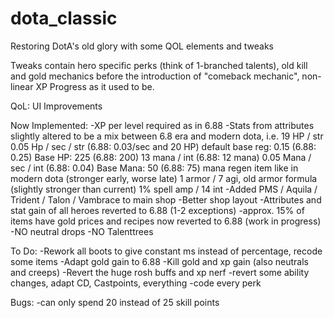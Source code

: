 # dota_classic
Restoring DotA's old glory with some QOL elements and tweaks

Tweaks contain hero specific perks (think of 1-branched talents), 
old kill and gold mechanics before the introduction of "comeback mechanic",
non-linear XP Progress as it used to be.

QoL: UI Improvements


Now Implemented:
-XP per level required as in 6.88
-Stats from attributes slightly altered to be a mix between 6.8 era and modern dota, i.e.
  19 HP / str   0.05 Hp / sec / str (6.88: 0.03/sec and 20 HP)  default base reg: 0.15 (6.88: 0.25)   Base HP: 225 (6.88: 200)
  13 mana / int (6.88: 12 mana)  0.05 Mana / sec / int (6.88: 0.04)  Base Mana: 50 (6.88: 75)
  mana regen item like in modern dota (stronger early, worse late)
  1 armor / 7 agi, old armor formula (slightly stronger than current)
  1% spell amp / 14 int
-Added PMS / Aquila / Trident / Talon / Vambrace to main shop
-Better shop layout
-Attributes and stat gain of all heroes reverted to 6.88 (1-2 exceptions)
-approx. 15% of items have gold prices and recipes now reverted to 6.88 (work in progress)
-NO neutral drops
-NO Talenttrees


To Do:
-Rework all boots to give constant ms instead of percentage, recode some items
-Adapt gold gain to 6.88
-Kill gold and xp gain (also neutrals and creeps)
-Revert the huge rosh buffs and xp nerf
-revert some ability changes, adapt CD, Castpoints, everything
-code every perk

Bugs:
-can only spend 20 instead of 25 skill points


  



  



